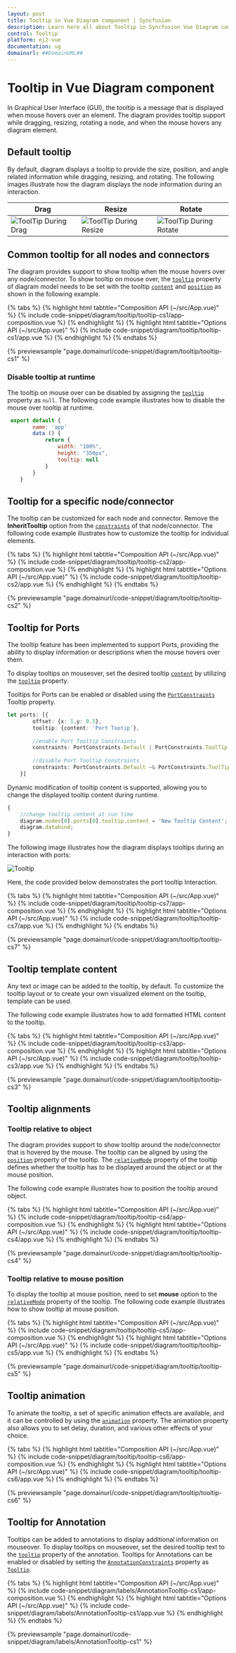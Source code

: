 ```yaml
---
layout: post
title: Tooltip in Vue Diagram component | Syncfusion
description: Learn here all about Tooltip in Syncfusion Vue Diagram component of Syncfusion Essential JS 2 and more.
control: Tooltip 
platform: ej2-vue
documentation: ug
domainurl: ##DomainURL##
---
```


# Tooltip in Vue Diagram component

<!-- markdownlint-disable MD010 -->

In Graphical User Interface (GUI), the tooltip is a message that is displayed when mouse hovers over an element. The diagram provides tooltip support while dragging, resizing, rotating a node, and when the mouse hovers any diagram element.

## Default tooltip

By default, diagram displays a tooltip to provide the size, position, and angle related information while dragging, resizing, and rotating. The following images illustrate how the diagram displays the node information during an interaction.

| Drag | Resize | Rotate |
|---|---|---|
| ![ToolTip During Drag](images/Tooltip_img1.png) | ![ToolTip During Resize](images/Tooltip_img2.png) | ![ToolTip During Rotate](images/Tooltip_img3.png) |

## Common tooltip for all nodes and connectors

The diagram provides support to show tooltip when the mouse hovers over any node/connector.
To show tooltip on mouse over, the [`tooltip`](https://ej2.syncfusion.com/vue/documentation/api/diagram#tooltip) property of diagram model needs to be set with the tooltip [`content`](https://ej2.syncfusion.com/vue/documentation/api/diagram/diagramTooltip/#content) and [`position`](https://ej2.syncfusion.com/vue/documentation/api/diagram/diagramTooltip/#position) as shown in the following example.

{% tabs %}
{% highlight html tabtitle="Composition API (~/src/App.vue)" %}
{% include code-snippet/diagram/tooltip/tooltip-cs1/app-composition.vue %}
{% endhighlight %}
{% highlight html tabtitle="Options API (~/src/App.vue)" %}
{% include code-snippet/diagram/tooltip/tooltip-cs1/app.vue %}
{% endhighlight %}
{% endtabs %}
        
{% previewsample "page.domainurl/code-snippet/diagram/tooltip/tooltip-cs1" %}

### Disable tooltip at runtime

The tooltip on mouse over can be disabled by assigning the [`tooltip`](https://ej2.syncfusion.com/vue/documentation/api/diagram#tooltip) property as `null`. The following code example illustrates how to disable the mouse over tooltip at runtime.

```javascript
 export default {
        name: 'app'
        data () {
            return {
                width: "100%",
                height: "350px",
                tooltip: null
            }
        }
    }
```

## Tooltip for a specific node/connector

The tooltip can be customized for each node and connector. Remove the **InheritTooltip** option from the [`constraints`](https://ej2.syncfusion.com/vue/documentation/api/diagram#constraints) of that node/connector. The following code example illustrates how to customize the tooltip for individual elements.

{% tabs %}
{% highlight html tabtitle="Composition API (~/src/App.vue)" %}
{% include code-snippet/diagram/tooltip/tooltip-cs2/app-composition.vue %}
{% endhighlight %}
{% highlight html tabtitle="Options API (~/src/App.vue)" %}
{% include code-snippet/diagram/tooltip/tooltip-cs2/app.vue %}
{% endhighlight %}
{% endtabs %}
        
{% previewsample "page.domainurl/code-snippet/diagram/tooltip/tooltip-cs2" %}

## Tooltip for Ports

The tooltip feature has been implemented to support Ports, providing the ability to display information or descriptions when the mouse hovers over them.

To display tooltips on mouseover, set the desired tooltip [`content`](https://ej2.syncfusion.com/vue/documentation/api/diagram/diagramTooltip/#content) by utilizing the [`tooltip`](https://ej2.syncfusion.com/vue/documentation/api/diagram#tooltip) property.

Tooltips for Ports can be enabled or disabled using the [`PortConstraints`](https://ej2.syncfusion.com/vue/documentation/api/diagram/port#constraints-portconstraints) Tooltip property.


```ts
let ports: [{
        offset: {x: 1,y: 0.5},
        tooltip: {content: 'Port Tootip'},
        
        //enable Port Tooltip Constraints
        constraints: PortConstraints.Default | PortConstraints.ToolTip,
        
        //disable Port Tooltip Constraints
        constraints: PortConstraints.Default ~& PortConstraints.ToolTip
    }]
```

Dynamic modification of tooltip content is supported, allowing you to change the displayed tooltip content during runtime.

```ts
{
    //change tooltip content at run time
    diagram.nodes[0].ports[0].tooltip.content = 'New Tooltip Content';
    diagram.databind;
}
```

The following image illustrates how the diagram displays tooltips during an interaction with ports:

![Tooltip](../diagram/images/PortTooltip.gif)

Here, the code provided below demonstrates the port tooltip Interaction.

{% tabs %}
{% highlight html tabtitle="Composition API (~/src/App.vue)" %}
{% include code-snippet/diagram/tooltip/tooltip-cs7/app-composition.vue %}
{% endhighlight %}
{% highlight html tabtitle="Options API (~/src/App.vue)" %}
{% include code-snippet/diagram/tooltip/tooltip-cs7/app.vue %}
{% endhighlight %}
{% endtabs %}
        
{% previewsample "page.domainurl/code-snippet/diagram/tooltip/tooltip-cs7" %}

## Tooltip template content

Any text or image can be added to the tooltip, by default. To customize the tooltip layout or to create your own visualized element on the tooltip, template can be used.

The following code example illustrates how to add formatted HTML content to the tooltip.

{% tabs %}
{% highlight html tabtitle="Composition API (~/src/App.vue)" %}
{% include code-snippet/diagram/tooltip/tooltip-cs3/app-composition.vue %}
{% endhighlight %}
{% highlight html tabtitle="Options API (~/src/App.vue)" %}
{% include code-snippet/diagram/tooltip/tooltip-cs3/app.vue %}
{% endhighlight %}
{% endtabs %}
        
{% previewsample "page.domainurl/code-snippet/diagram/tooltip/tooltip-cs3" %}

## Tooltip alignments

### Tooltip relative to object

The diagram provides support to show tooltip around the node/connector that is hovered by the mouse. The tooltip can be aligned by using the [`position`](https://ej2.syncfusion.com/vue/documentation/api/diagram/diagramTooltip#position) property of the tooltip.
The [`relativeMode`](https://ej2.syncfusion.com/vue/documentation/api/diagram/diagramTooltip#relativemode) property of the tooltip defines whether the tooltip has to be displayed around the object or at the mouse position.

The following code example illustrates how to position the tooltip around object.

{% tabs %}
{% highlight html tabtitle="Composition API (~/src/App.vue)" %}
{% include code-snippet/diagram/tooltip/tooltip-cs4/app-composition.vue %}
{% endhighlight %}
{% highlight html tabtitle="Options API (~/src/App.vue)" %}
{% include code-snippet/diagram/tooltip/tooltip-cs4/app.vue %}
{% endhighlight %}
{% endtabs %}
        
{% previewsample "page.domainurl/code-snippet/diagram/tooltip/tooltip-cs4" %}

### Tooltip relative to mouse position

To display the tooltip at mouse position, need to set **mouse** option to the [`relativeMode`](https://ej2.syncfusion.com/vue/documentation/api/diagram/diagramTooltip#relativemode) property of the tooltip.
The following code example illustrates how to show tooltip at mouse position.

{% tabs %}
{% highlight html tabtitle="Composition API (~/src/App.vue)" %}
{% include code-snippet/diagram/tooltip/tooltip-cs5/app-composition.vue %}
{% endhighlight %}
{% highlight html tabtitle="Options API (~/src/App.vue)" %}
{% include code-snippet/diagram/tooltip/tooltip-cs5/app.vue %}
{% endhighlight %}
{% endtabs %}
        
{% previewsample "page.domainurl/code-snippet/diagram/tooltip/tooltip-cs5" %}

## Tooltip animation

To animate the tooltip, a set of specific animation effects are available, and it can be controlled by using the [`animation`](https://ej2.syncfusion.com/vue/documentation/api/diagram/diagramTooltip#animation) property. The animation property also allows you to set delay, duration, and various other effects of your choice.

{% tabs %}
{% highlight html tabtitle="Composition API (~/src/App.vue)" %}
{% include code-snippet/diagram/tooltip/tooltip-cs6/app-composition.vue %}
{% endhighlight %}
{% highlight html tabtitle="Options API (~/src/App.vue)" %}
{% include code-snippet/diagram/tooltip/tooltip-cs6/app.vue %}
{% endhighlight %}
{% endtabs %}
        
{% previewsample "page.domainurl/code-snippet/diagram/tooltip/tooltip-cs6" %}

## Tooltip for Annotation

Tooltips can be added to annotations to display additional information on mouseover. 
To display tooltips on mouseover, set the desired tooltip text to the [`tooltip`](https://ej2.syncfusion.com/vue/documentation/api/diagram#tooltip) property of the annotation.
Tooltips for Annotations can be enabled or disabled by setting the [`AnnotationConstraints`](https://ej2.syncfusion.com/vue/documentation/api/diagram/annotationConstraints) property as [`Tooltip`](https://ej2.syncfusion.com/vue/documentation/api/diagram/annotationConstraints/). 

{% tabs %}
{% highlight html tabtitle="Composition API (~/src/App.vue)" %}
{% include code-snippet/diagram/labels/AnnotationTooltip-cs1/app-composition.vue %}
{% endhighlight %}
{% highlight html tabtitle="Options API (~/src/App.vue)" %}
{% include code-snippet/diagram/labels/AnnotationTooltip-cs1/app.vue %}
{% endhighlight %}
{% endtabs %}
        
{% previewsample "page.domainurl/code-snippet/diagram/labels/AnnotationTooltip-cs1" %}